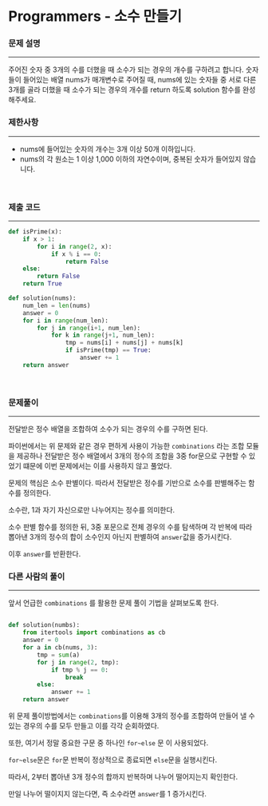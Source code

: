 # Programmers - 소수 만들기

### 문제 설명
---
주어진 숫자 중 3개의 수를 더했을 때 소수가 되는 경우의 개수를 구하려고 합니다. 숫자들이 들어있는 배열 nums가 매개변수로 주어질 때, nums에 있는 숫자들 중 서로 다른 3개를 골라 더했을 때 소수가 되는 경우의 개수를 return 하도록 solution 함수를 완성해주세요.

### 제한사항
---
- nums에 들어있는 숫자의 개수는 3개 이상 50개 이하입니다.
- nums의 각 원소는 1 이상 1,000 이하의 자연수이며, 중복된 숫자가 들어있지 않습니다.

<br>

### 제출 코드
---
```python
def isPrime(x):
    if x > 1:
        for i in range(2, x):
            if x % i == 0:
                return False
    else:
        return False
    return True

def solution(nums):
    num_len = len(nums)
    answer = 0
    for i in range(num_len):
        for j in range(i+1, num_len):
            for k in range(j+1, num_len):
                tmp = nums[i] + nums[j] + nums[k]
                if isPrime(tmp) == True:
                    answer += 1
    return answer

```
<br>

### 문제풀이
---

전달받은 정수 배열을 조합하여 소수가 되는 경우의 수를 구하면 된다.

파이썬에서는 위 문제와 같은 경우 편하게 사용이 가능한 `combinations` 라는 조합 모듈을 제공하나 전달받은 정수 배열에서 3개의 정수의 조합을 3중 for문으로 구현할 수 있었기 떄문에 이번 문제에서는 이를 사용하지 않고 풀었다.

문제의 핵심은 소수 판별이다. 따라서 전달받은 정수를 기반으로 소수를 판별해주는 함수를 정의한다.

소수란, 1과 자기 자신으로만 나누어지는 정수를 의미한다.

소수 판별 함수를 정의한 뒤, 3중 포문으로 전체 경우의 수를 탐색하며 각 반복에 따라 뽑아낸 3개의 정수의 합이 소수인지 아닌지 판별하여 `answer`값을 증가시킨다.

이후 `answer`를 반환한다.

### 다른 사람의 풀이
---
앞서 언급한 `combinations` 를 활용한 문제 풀이 기법을 살펴보도록 한다.

```python

def solution(numbs):
    from itertools import combinations as cb
    answer = 0
    for a in cb(nums, 3):
        tmp = sum(a)
        for j in range(2, tmp):
            if tmp % j == 0:
                break
        else:
            answer += 1
    return answer
```

위 문제 풀이방법에서는 `combinations`를 이용해 3개의 정수를 조합하여 만들어 낼 수 있는 경우의 수를 모두 만들고 이를 각각 순회하였다.

또한, 여기서 정말 중요한 구문 중 하나인 `for~else` 문 이 사용되었다.

`for~else`문은 `for`문 반복이 정상적으로 종료되면 `else`문을 실행시킨다.

따라서, 2부터 뽑아낸 3개 정수의 합까지 반복하며 나누어 떨어지는지 확인한다.

만일 나누어 떨이지지 않는다면, 즉 소수라면 `answer`를 1 증가시킨다.



